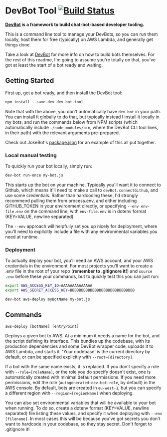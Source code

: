 # DevBot Tool [![Build Status](https://travis-ci.org/pimterry/dev-bot-tool.png)](https://travis-ci.org/pimterry/dev-bot-tool)

**[DevBot](https://github.com/pimterry/dev-bot) is a framework to build chat-bot-based developer tooling.**

This is a command line tool to manage your DevBots, so you can run them locally, host them for free (typically) on AWS Lambda, and generally get things done.

Take a look at [DevBot](https://github.com/pimterry/dev-bot) for more info on how to build bots themselves. For the rest of this readme, I'm going to assume you're totally on that, you've got at least the start of a bot ready and waiting.

## Getting Started

First up, get a bot ready, and then install the DevBot tool:

```javascript
npm install --save-dev dev-bot-tool
```

Note that with the above, you don't automatically have `dev-bot` in your path. You can install it globally to do that, but typically instead I install it locally in my bots, and run the commands below from NPM scripts (which automatically include `./node_modules/bin`, where the DevBot CLI tool lives, in their path) with the relevant arguments pre-prepared.

Check out JokeBot's [package.json](https://github.com/jokebot/jokebot/blob/master/package.json) for an example of this all put together.

### Local manual testing

To quickly run your bot locally, simply run:

```bash
dev-bot run-once my-bot.js
```

This starts up the bot on your machine. Typically you'll want it to connect to Github, which means it'll need to make a call to `devBot.connectGithub`, and use some credentials. Rather than hardcoding these, I'd strongly recommend pulling them from process.env, and either including GITHUB_TOKEN in your environment directly, or specifying `--env env-file.env` on the command line, with `env-file.env` is in dotenv format (KEY=VALUE, newline separated).

The `--env` approach will helpfully set you up nicely for deployment, where you'll need to explicitly include a file with any environmental variables you need at runtime.

### Deployment

To actually deploy your bot, you'll need an AWS account, and your AWS credentials in the environment. For most projects you'll want to create a .env file in the root of your repo (**remember to .gitignore it!**) and `source .env` before these your commands, but to quickly test this you can just run:

```bash
export AWS_ACCESS_KEY_ID=AAAAAAAAAAAAAA
export AWS_SECRET_ACCESS_KEY=BBBBBBBBBBBBBBBBBBBBBBBBBBBBB

dev-bot aws-deploy myBotName my-bot.js
```

## Commands

`aws-deploy [botName] [entryPoint]`

Deploys a given bot to AWS. At a minimum it needs a name for the bot, and the script defining its interface. This bundles up the codebase, with its production dependencies and some DevBot wrapper code, uploads it to AWS Lambda, and starts it. 'Your codebase' is the current directory by default, or can be specified explicitly with `--root=[directory]`.

If a bot with the same name exists, it is replaced. If you don't specify a role with `--role=[roleName]`, or the role you do specify doesn't exist, one is automatically created with minimal default permissions. If you need more permissions, edit the role (`autogenerated-dev-bot-role`, by default) in the AWS console. By default, bots are created in `eu-west-1`, but you can specify a different region with `--region=[regionName]` when deploying.

You can also set environmental variables that will be available to your bot when running. To do so, create a dotenv format (KEY=VALUE, newline separated) file listing these values, and specify it when deploying with `--env [filename]`. In most cases this will be because you've got secrets you don't want to hardcode in your codebase, so they stay secret. Don't forget to .gitignore it!
